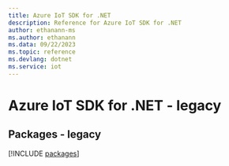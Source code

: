 ```yaml
---
title: Azure IoT SDK for .NET
description: Reference for Azure IoT SDK for .NET
author: ethanann-ms
ms.author: ethanann
ms.data: 09/22/2023
ms.topic: reference
ms.devlang: dotnet
ms.service: iot
---
```

# Azure IoT SDK for .NET - legacy
## Packages - legacy
[!INCLUDE [packages](iot-index.md)]